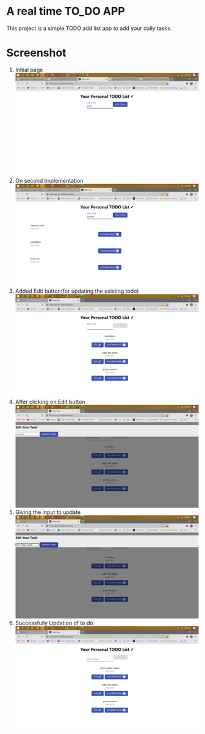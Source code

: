 # A real time TO_DO APP
This project is a simple TODO add list app to add your daily tasks.
# Screenshot
1. Initial page 
![Home Page](https://github.com/sarthakjain07/TO_DO_APP/blob/master/Screenshots/without_data.png)
2. On second Implementation
![Second Image](https://github.com/sarthakjain07/TO_DO_APP/blob/master/Screenshots/with_data.png)
3. Added Edit button(for updating the existing todo)
![Third Image](https://github.com/sarthakjain07/TO_DO_APP/blob/master/Screenshots/After_adding_edit.png)
4. After clicking on Edit button
![Fourth Image](https://github.com/sarthakjain07/TO_DO_APP/blob/master/Screenshots/After_clicking_on_edit.png)
5. Giving the input to update
![Fifth Image](https://github.com/sarthakjain07/TO_DO_APP/blob/master/Screenshots/Update_ToDo.png)
6. Successfully Updation of to do
![Sixth Image](https://github.com/sarthakjain07/TO_DO_APP/blob/master/Screenshots/After_updation.png)
